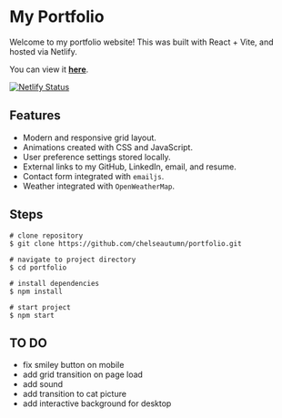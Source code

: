 # My Portfolio

Welcome to my portfolio website! This was built with React + Vite, and hosted via Netlify.

You can view it **[here](https://chlsea.com)**.

[![Netlify Status](https://api.netlify.com/api/v1/badges/6b4c3cd3-16b4-495e-998a-2f02b113a91b/deploy-status)](https://app.netlify.com/sites/starlit-meerkat-c2768d/deploys)

## Features

- Modern and responsive grid layout.
- Animations created with CSS and JavaScript.
- User preference settings stored locally.
- External links to my GitHub, LinkedIn, email, and resume.
- Contact form integrated with `emailjs`.
- Weather integrated with `OpenWeatherMap`.

## Steps

```
# clone repository
$ git clone https://github.com/chelseautumn/portfolio.git
```

```
# navigate to project directory
$ cd portfolio
```

```
# install dependencies
$ npm install
```

```
# start project
$ npm start
```

## TO DO

- fix smiley button on mobile
- add grid transition on page load
- add sound
- add transition to cat picture
- add interactive background for desktop
